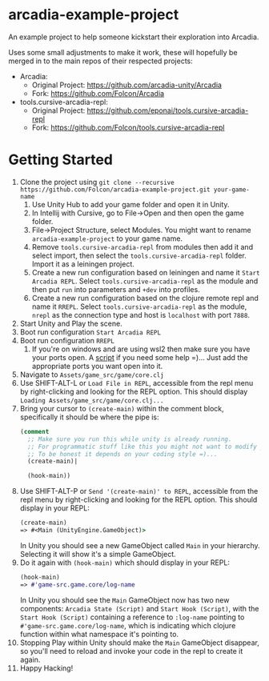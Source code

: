 # arcadia-example-project
An example project to help someone kickstart their exploration into Arcadia.

Uses some small adjustments to make it work, these will hopefully be merged in to the main repos of their respected projects:
- Arcadia:
  - Original Project: https://github.com/arcadia-unity/Arcadia
  - Fork: https://github.com/Folcon/Arcadia
- tools.cursive-arcadia-repl:
  - Original Project: https://github.com/eponai/tools.cursive-arcadia-repl
  - Fork: https://github.com/Folcon/tools.cursive-arcadia-repl

# Getting Started
1. Clone the project using `git clone --recursive https://github.com/Folcon/arcadia-example-project.git your-game-name`
   1. Use Unity Hub to add your game folder and open it in Unity.
   2. In Intellij with Cursive, go to File->Open and then open the game folder.
   3. File->Project Structure, select Modules. You might want to rename `arcadia-example-project` to your game name.
   4. Remove `tools.cursive-arcadia-repl` from modules then add it and select import, then select the `tools.cursive-arcadia-repl` folder. Import it as a leiningen project.
   5. Create a new run configuration based on leiningen and name it `Start Arcadia REPL`. Select `tools.cursive-arcadia-repl` as the module and then put `run` into parameters and `+dev` into profiles.
   6. Create a new run configuration based on the clojure remote repl and name it `RREPL`. Select `tools.cursive-arcadia-repl` as the module, `nrepl` as the connection type and host is `localhost` with port `7888`.
2. Start Unity and Play the scene.
3. Boot run configuration `Start Arcadia REPL`
4. Boot run configuration `RREPL`
   1. If you're on windows and are using wsl2 then make sure you have your ports open. A [script](https://gist.github.com/daehahn/497fa04c0156b1a762c70ff3f9f7edae) if you need some help =)... Just add the appropriate ports you want open into it.
5. Navigate to `Assets/game_src/game/core.clj`
6. Use SHIFT-ALT-L or `Load File in REPL`, accessible from the repl menu by right-clicking and looking for the REPL option.
   This should display `Loading Assets/game_src/game/core.clj...`
7. Bring your cursor to `(create-main)` within the comment block, specifically it should be where the pipe is:
   ```clojure
   (comment
     ;; Make sure you run this while unity is already running.
     ;; For programmatic stuff like this you might not want to modify your scene.
     ;; To be honest it depends on your coding style =)...
     (create-main)|

     (hook-main))
   ```
8. Use SHIFT-ALT-P or `Send '(create-main)' to REPL`, accessible from the repl menu by right-clicking and looking for the REPL option.
   This should display in your REPL:
   ```clojure
   (create-main)
   => #<Main (UnityEngine.GameObject)>
   ```
   In Unity you should see a new GameObject called `Main` in your hierarchy. Selecting it will show it's a simple GameObject.
9. Do it again with `(hook-main)` which should display in your REPL:
   ```clojure
   (hook-main)
   => #'game-src.game.core/log-name
   ```
   In Unity you should see the `Main` GameObject now has two new components:
   `Arcadia State (Script)` and `Start Hook (Script)`, with the `Start Hook (Script)` containing a reference to `:log-name` pointing to `#'game-src.game.core/log-name`, which is indicating which clojure function within what namespace it's pointing to.
10. Stopping Play within Unity should make the `Main` GameObject disappear, so you'll need to reload and invoke your code in the repl to create it again.
11. Happy Hacking!
